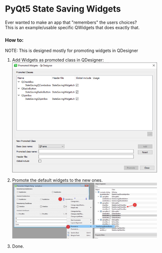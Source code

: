 # PyQt5 State Saving Widgets

Ever wanted to make an app that "remembers" the users choices?  
This is an example/usable specific QWidgets that does exactly that.  


### How to:

NOTE: This is designed mostly for promoting widgets in QDesigner

1. Add Widgets as promoted class in QDesigner:
![img.png](readme/img.png)

2. Promote the default widgets to the new ones.
![img.png](readme/img2.png)

3. Done.